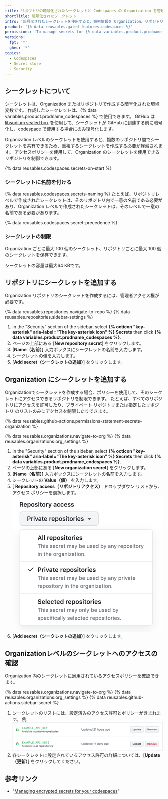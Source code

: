 ```yaml
---
title: リポジトリの暗号化されたシークレットと Codespaces の Organization を管理する
shortTitle: 暗号化されたシークレット
intro: '暗号化されたシークレットを使用すると、機密情報を Organization、リポジトリ、または {% data variables.product.prodname_codespaces %} に保存できます。'
product: '{% data reusables.gated-features.codespaces %}'
permissions: 'To manage secrets for {% data variables.product.prodname_codespaces %} for an organization, you must be an organization owner.'
versions:
  fpt: '*'
  ghec: '*'
topics:
  - Codespaces
  - Secret store
  - Security
---
```


 

## シークレットについて

シークレットは、Organization またはリポジトリで作成する暗号化された環境変数です。 作成したシークレットは、{% data variables.product.prodname_codespaces %} で使用できます。 GitHub は [libsodium sealed box](https://libsodium.gitbook.io/doc/public-key_cryptography/sealed_boxes) を使用して、シークレットが GitHub に到達する前に暗号化し、codespace で使用する場合にのみ復号化します。

Organization レベルのシークレットを使用すると、複数のリポジトリ間でシークレットを共有できるため、重複するシークレットを作成する必要が軽減されます。 アクセスポリシーを使用して、Organization のシークレットを使用できるリポジトリを制御できます。

{% data reusables.codespaces.secrets-on-start %}

### シークレットに名前を付ける

{% data reusables.codespaces.secrets-naming %} たとえば、リポジトリレベルで作成されたシークレットは、そのリポジトリ内で一意の名前である必要があり、Organization レベルで作成されたシークレットは、そのレベルで一意の名前である必要があります。

  {% data reusables.codespaces.secret-precedence %}

### シークレットの制限

Organization ごとに最大 100 個のシークレット、リポジトリごとに最大 100 個のシークレットを保存できます。

シークレットの容量は最大64 KBです。

## リポジトリにシークレットを追加する

Organization リポジトリのシークレットを作成するには、管理者アクセス権が必要です。

{% data reusables.repositories.navigate-to-repo %}
{% data reusables.repositories.sidebar-settings %}
1. In the "Security" section of the sidebar, select **{% octicon "key-asterisk" aria-label="The key-asterisk icon" %} Secrets** then click **{% data variables.product.prodname_codespaces %}**.
2. ページの上部にある [**New repository secret**] をクリックします。
3. **[Name（名前）]** 入力ボックスにシークレットの名前を入力します。
4. シークレットの値を入力します。
5. [**Add secret（シークレットの追加）**] をクリックします。

## Organization にシークレットを追加する

Organizationでシークレットを作成する場合、ポリシーを使用して、そのシークレットにアクセスできるリポジトリを制限できます。 たとえば、すべてのリポジトリにアクセスを許可したり、プライベート リポジトリまたは指定したリポジトリ のリストのみにアクセスを制限したりできます。

{% data reusables.github-actions.permissions-statement-secrets-organization %}

{% data reusables.organizations.navigate-to-org %}
{% data reusables.organizations.org_settings %}
1. In the "Security" section of the sidebar, select **{% octicon "key-asterisk" aria-label="The key-asterisk icon" %} Secrets** then click **{% data variables.product.prodname_codespaces %}**.
2. ページの上部にある [**New organization secret**] をクリックします。
3. **[Name（名前）]** 入力ボックスにシークレットの名前を入力します。
4. シークレットの **Value（値）** を入力します。
5. [ **Repository access（リポジトリアクセス）** ドロップダウン リストから、アクセス ポリシーを選択します。 ![プライベートリポジトリが選択された [Repository Access] リスト](/assets/images/help/codespaces/secret-repository-access.png)
6. [**Add secret（シークレットの追加）**] をクリックします。

## Organizationレベルのシークレットへのアクセスの確認

Organization 内のシークレットに適用されているアクセスポリシーを確認できます。

{% data reusables.organizations.navigate-to-org %}
{% data reusables.organizations.org_settings %}
{% data reusables.github-actions.sidebar-secret %}
1. シークレットのリストには、設定済みのアクセス許可とポリシーが含まれます。 例: ![シークレットリスト](/assets/images/help/settings/actions-org-secrets-list.png)
1. 各シークレットに設定されているアクセス許可の詳細については、[**Update（更新）**] をクリックしてください。

## 参考リンク

- "[Managing encrypted secrets for your codespaces](/codespaces/managing-your-codespaces/managing-encrypted-secrets-for-your-codespaces)"
